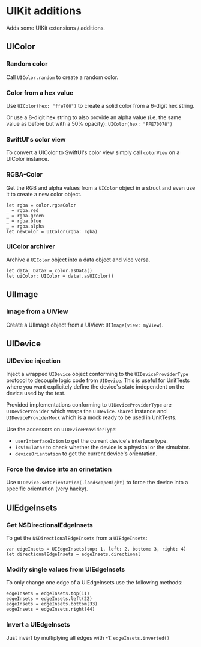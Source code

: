 # UIKit additions

Adds some UIKit extensions / additions.

## UIColor

### Random color

Call `UIColor.random` to create a random color.

### Color from a hex value

Use `UIColor(hex: "ffe700")` to create a solid color from a 6-digit hex string.

Or use a 8-digit hex string to also provide an alpha value (i.e. the same value as before but with a 50% opacity): `UIColor(hex: "FFE70078")`

### SwiftUI's color view

To convert a UIColor to SwiftUI's color view simply call `colorView` on a UIColor instance.

### RGBA-Color

Get the RGB and alpha values from a `UIColor` object in a struct and even use it to create a new color object.

```
let rgba = color.rgbaColor
_ = rgba.red
_ = rgba.green
_ = rgba.blue
_ = rgba.alpha
let newColor = UIColor(rgba: rgba)
```

### UIColor archiver

Archive a `UIColor` object into a data object and vice versa.

```
let data: Data? = color.asData()
let uiColor: UIColor = data!.asUIColor()
```

## UIImage

### Image from a UIView

Create a UIImage object from a UIView: `UIImage(view: myView)`.

## UIDevice

### UIDevice injection

Inject a wrapped `UIDevice` object conforming to the `UIDeviceProviderType` protocol to decouple logic code from `UIDevice`. This is useful for UnitTests where you want explicitely define the device's state independent on the device used by the test.

Provided implementations conforming to `UIDeviceProviderType` are `UIDeviceProvider` which wraps the `UIDevice.shared` instance and `UIDeviceProviderMock` which is a mock ready to be used in UnitTests.

Use the accessors on `UIDeviceProviderType`:

- `userInterfaceIdiom` to get the current device's interface type.
- `isSimulator` to check whether the device is a physical or the simulator.
- `deviceOrientation` to get the current device's orientation.

### Force the device into an orinetation

Use `UIDevice.setOrientation(.landscapeRight)` to force the device into a specific orientation (very hacky).

## UIEdgeInsets

### Get NSDirectionalEdgeInsets

To get the `NSDirectionalEdgeInsets` from a `UIEdgeInsets`:

```
var edgeInsets = UIEdgeInsets(top: 1, left: 2, bottom: 3, right: 4)
let directionalEdgeInsets = edgeInsets.directional
```

### Modify single values from UIEdgeInsets

To only change one edge of a UIEdgeInsets use the following methods:

```
edgeInsets = edgeInsets.top(11)
edgeInsets = edgeInsets.left(22)
edgeInsets = edgeInsets.bottom(33)
edgeInsets = edgeInsets.right(44)
```

### Invert a UIEdgeInsets

Just invert by multiplying all edges with -1: `edgeInsets.inverted()`

